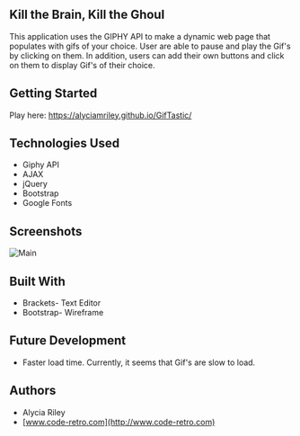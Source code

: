 
## Kill the Brain, Kill the Ghoul
This application uses the GIPHY API to make a dynamic web page that populates with gifs of your choice. User are able to pause and play the Gif's by clicking on them.  In addition, users can add their own buttons and click on them to display Gif's of their choice. 

## Getting Started
Play here: https://alyciamriley.github.io/GifTastic/

## Technologies Used
- Giphy API
- AJAX
- jQuery 
- Bootstrap
- Google Fonts



## Screenshots

![Main](assets/images/screenshot.PNG)


## Built With

- Brackets- Text Editor
- Bootstrap- Wireframe

## Future Development

- Faster load time.  Currently, it seems that Gif's are slow to load.


## Authors

* Alycia Riley
* [www.code-retro.com](http://www.code-retro.com)

